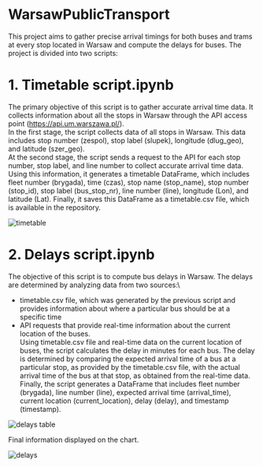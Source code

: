# WarsawPublicTransport

This project aims to gather precise arrival timings for both buses and trams at every stop located in Warsaw and compute the delays for buses. The project is divided into two scripts:

# 1. Timetable script.ipynb
The primary objective of this script is to gather accurate arrival time data. It collects information about all the stops in Warsaw through the API access point (https://api.um.warszawa.pl/).\
In the first stage, the script collects data of all stops in Warsaw. This data includes stop number (zespol), stop label (slupek), longitude (dlug_geo), and latitude (szer_geo).\
At the second stage, the script sends a request to the API for each stop number, stop label, and line number to collect accurate arrival time data. Using this information, it generates a timetable DataFrame, which includes fleet number (brygada), time (czas), stop name (stop_name), stop number (stop_id), stop label (bus_stop_nr), line number (line), longitude (Lon), and latitude (Lat). Finally, it saves this DataFrame as a timetable.csv file, which is available in the repository.

![timetable](https://user-images.githubusercontent.com/55345644/224541244-861f4fa1-ce09-4c60-bdbe-b91c7558c090.png)


# 2. Delays script.ipynb
The objective of this script is to compute bus delays in Warsaw. The delays are determined by analyzing data from two sources:\
- timetable.csv file, which was generated by the previous script and provides information about where a particular bus should be at a specific time
- API requests that provide real-time information about the current location of the buses.\
Using timetable.csv file and real-time data on the current location of buses, the script calculates the delay in minutes for each bus. The delay is determined by comparing the expected arrival time of a bus at a particular stop, as provided by the timetable.csv file, with the actual arrival time of the bus at that stop, as obtained from the real-time data.\
Finally, the script generates a DataFrame that includes fleet number (brygada), line number (line), expected arrival time (arrival_time), current location (current_location), delay (delay), and timestamp (timestamp).

![delays table](https://user-images.githubusercontent.com/55345644/224541258-6db83e9f-91b4-4266-9bbd-7003d050e324.png)

Final information displayed on the chart.

![delays](https://user-images.githubusercontent.com/55345644/224541271-8cf7acd9-2d47-484c-aaa8-64ae734c10bc.png)
